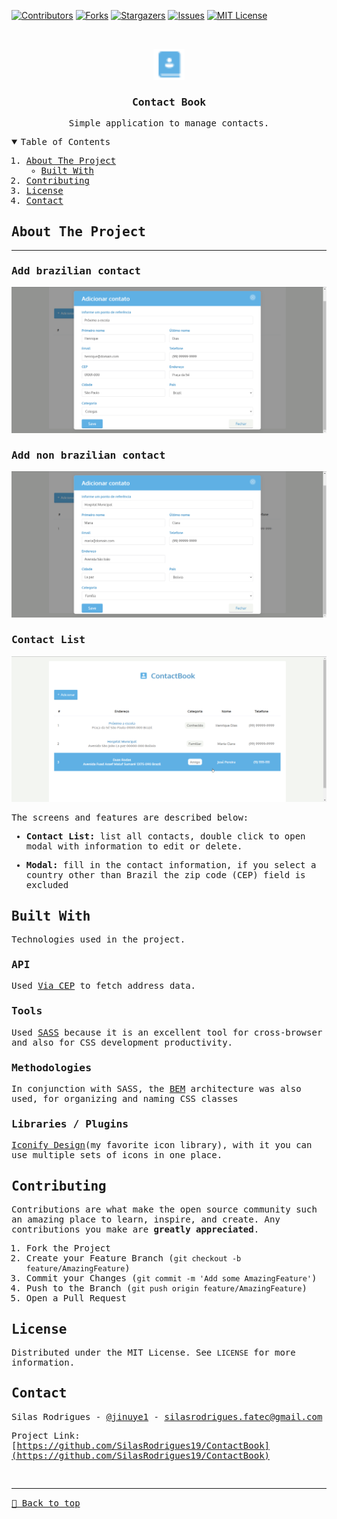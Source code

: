 [![Contributors][contributors-shield]][contributors-url]
[![Forks][forks-shield]][forks-url]
[![Stargazers][stars-shield]][stars-url]
[![Issues][issues-shield]][issues-url]
[![MIT License][license-shield]][license-url]

<!-- PROJECT LOGO -->
<br />
<samp>
<p align="center">
  <a href="https://contactbook-two.vercel.app/">
    <img src="./logo.svg" alt="Logo" width="50">
  </a>

  <h3 align="center">Contact Book</h3>

  <p align="center">
    Simple application to manage contacts.
  </p>
</p>

<!-- TABLE OF CONTENTS -->
<details open="open">
  <summary>Table of Contents</summary>
  <ol>
    <li>
      <a href="#about-the-project">About The Project</a>
      <ul>
        <li><a href="#built-with">Built With</a></li>
      </ul>
    </li>
    <li><a href="#contributing">Contributing</a></li>
    <li><a href="#license">License</a></li>
    <li><a href="#contact">Contact</a></li>
  </ol>
</details>

<!-- ABOUT THE PROJECT -->

## About The Project

<hr>

### Add brazilian contact

[![Preview][product-screenshot]](https://contactbook-two.vercel.app/)

### Add non brazilian contact

[![Preview][product-screenshot2]](https://contactbook-two.vercel.app/)

### Contact List

[![Preview][product-screenshot3]](https://contactbook-two.vercel.app/)

The screens and features are described below:

- **Contact List:** list all contacts, double click to open modal with information to edit or delete.

- **Modal:** fill in the contact information, if you select a country other than Brazil the zip code (CEP) field is excluded

## Built With

Technologies used in the project.

### API

Used [Via CEP](https://viacep.com.br/) to fetch address data.

### Tools

Used [SASS](https://sass-lang.com/) because it is an excellent tool for cross-browser and also for CSS development productivity.

### Methodologies

In conjunction with SASS, the [BEM](https://getbem.com/introduction/) architecture was also used, for organizing and naming CSS classes

### Libraries / Plugins

[Iconify Design](https://iconify.design/)(my favorite icon library), with it you can use multiple sets of icons in one place.

<!-- CONTRIBUTING -->

## Contributing

Contributions are what make the open source community such an amazing place to learn, inspire, and create. Any contributions you make are **greatly appreciated**.

1. Fork the Project
2. Create your Feature Branch (`git checkout -b feature/AmazingFeature`)
3. Commit your Changes (`git commit -m 'Add some AmazingFeature'`)
4. Push to the Branch (`git push origin feature/AmazingFeature`)
5. Open a Pull Request

<!-- LICENSE -->

## License

Distributed under the MIT License. See `LICENSE` for more information.

<!-- CONTACT -->

## Contact

Silas Rodrigues - [@jinuye1](https://twitter.com/jinuye1) - silasrodrigues.fatec@gmail.com

Project Link: [https://github.com/SilasRodrigues19/ContactBook](https://github.com/SilasRodrigues19/ContactBook) <br>

<!-- MARKDOWN LINKS & IMAGES -->
<!-- https://www.markdownguide.org/basic-syntax/#reference-style-links -->

[contributors-shield]: https://img.shields.io/github/contributors/SilasRodrigues19/ContactBook.svg?style=for-the-badge
[contributors-url]: https://github.com/SilasRodrigues19/ContactBook/graphs/contributors
[forks-shield]: https://img.shields.io/github/forks/SilasRodrigues19/ContactBook.svg?style=for-the-badge
[forks-url]: https://github.com/SilasRodrigues19/ContactBook/network/members
[stars-shield]: https://img.shields.io/github/stars/SilasRodrigues19/ContactBook.svg?style=for-the-badge
[stars-url]: https://github.com/SilasRodrigues19/ContactBook/stargazers
[issues-shield]: https://img.shields.io/github/issues/SilasRodrigues19/ContactBook.svg?style=for-the-badge
[issues-url]: https://github.com/SilasRodrigues19/ContactBook/issues
[license-shield]: https://img.shields.io/github/license/SilasRodrigues19/ContactBook.svg?style=for-the-badge
[license-url]: https://github.com/SilasRodrigues19/ContactBook/blob/master/LICENSE
[product-screenshot]: ./screenshots/preview.png
[product-screenshot2]: ./screenshots/preview2.png
[product-screenshot3]: ./screenshots/preview3.png
[license-url]: https://github.com/SilasRodrigues19/ContactBook/blob/master/LICENSE

<br><hr>
[🔼 Back to top](#Contact-Book)
